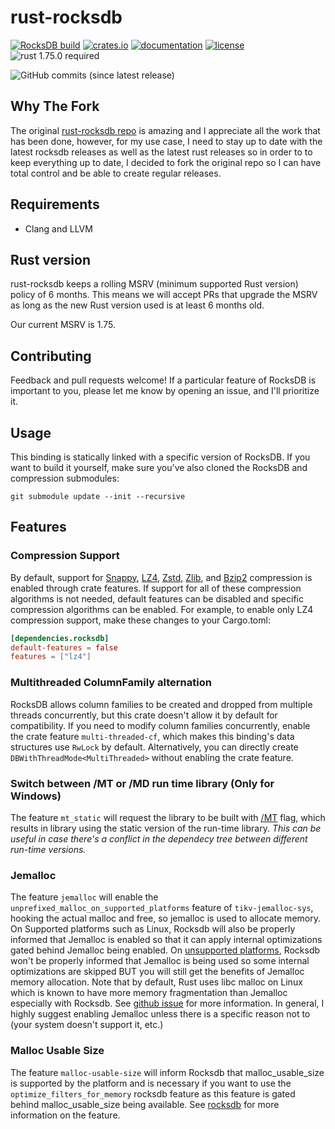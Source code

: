 rust-rocksdb
============

[![RocksDB build](https://github.com/zaidoon1/rust-rocksdb/actions/workflows/rust.yml/badge.svg?branch=master)](https://github.com/zaidoon1/rust-rocksdb/actions/workflows/rust.yml)
[![crates.io](https://img.shields.io/crates/v/rust-rocksdb.svg)](https://crates.io/crates/rust-rocksdb)
[![documentation](https://docs.rs/rust-rocksdb/badge.svg)](https://docs.rs/rust-rocksdb)
[![license](https://img.shields.io/crates/l/rust-rocksdb.svg)](https://github.com/zaidoon1/rust-rocksdb/blob/master/LICENSE)
![rust 1.75.0 required](https://img.shields.io/badge/rust-1.75.0-blue.svg?label=MSRV)

![GitHub commits (since latest release)](https://img.shields.io/github/commits-since/zaidoon1/rust-rocksdb/latest.svg)

## Why The Fork

The original [rust-rocksdb repo](https://github.com/rust-rocksdb/rust-rocksdb) is amazing and I appreciate all the work that has
been done, however, for my use case, I need to stay up to date with the latest
rocksdb releases as well as the latest rust releases so in order to to keep
everything up to date, I decided to fork the original repo so I can have total
control and be able to create regular releases.

## Requirements

- Clang and LLVM

## Rust version

rust-rocksdb keeps a rolling MSRV (minimum supported Rust version) policy of 6 months. This means we will accept PRs that upgrade the MSRV as long as the new Rust version used is at least 6 months old.

Our current MSRV is 1.75.

## Contributing

Feedback and pull requests welcome! If a particular feature of RocksDB is
important to you, please let me know by opening an issue, and I'll
prioritize it.

## Usage

This binding is statically linked with a specific version of RocksDB. If you
want to build it yourself, make sure you've also cloned the RocksDB and
compression submodules:

```shell
git submodule update --init --recursive
```

## Features

### Compression Support

By default, support for [Snappy](https://github.com/google/snappy),
[LZ4](https://github.com/lz4/lz4), [Zstd](https://github.com/facebook/zstd),
[Zlib](https://zlib.net), and [Bzip2](http://www.bzip.org) compression
is enabled through crate features. If support for all of these compression
algorithms is not needed, default features can be disabled and specific
compression algorithms can be enabled. For example, to enable only LZ4
compression support, make these changes to your Cargo.toml:

```toml
[dependencies.rocksdb]
default-features = false
features = ["lz4"]
```

### Multithreaded ColumnFamily alternation

RocksDB allows column families to be created and dropped
from multiple threads concurrently, but this crate doesn't allow it by default
for compatibility. If you need to modify column families concurrently, enable
the crate feature `multi-threaded-cf`, which makes this binding's
data structures use `RwLock` by default. Alternatively, you can directly create
`DBWithThreadMode<MultiThreaded>` without enabling the crate feature.

### Switch between /MT or /MD run time library (Only for Windows)

The feature `mt_static` will request the library to be built with [/MT](https://learn.microsoft.com/en-us/cpp/build/reference/md-mt-ld-use-run-time-library?view=msvc-170)
flag, which results in library using the static version of the run-time library.
*This can be useful in case there's a conflict in the dependecy tree between different
run-time versions.*

### Jemalloc

The feature `jemalloc` will enable the
`unprefixed_malloc_on_supported_platforms` feature of `tikv-jemalloc-sys`,
hooking the actual malloc and free, so jemalloc is used to allocate memory. On
Supported platforms such as Linux, Rocksdb will also be properly informed that
Jemalloc is enabled so that it can apply internal optimizations gated behind
Jemalloc being enabled. On [unsupported
platforms](https://github.com/zaidoon1/rust-rocksdb/blob/master/librocksdb-sys/build.rs#L4-L7),
Rocksdb won't be properly
informed that Jemalloc is being used so some internal optimizations are skipped
BUT you will still get the benefits of Jemalloc memory allocation. Note that by
default, Rust uses libc malloc on Linux which is known to have more memory
fragmentation than Jemalloc especially with Rocksdb. See [github
issue](https://github.com/facebook/rocksdb/issues/12364) for more information.
In general, I highly suggest enabling Jemalloc unless there is a specific reason
not to (your system doesn't support it, etc.)

### Malloc Usable Size

The feature `malloc-usable-size` will inform Rocksdb that malloc_usable_size is
supported by the platform and is necessary if you want to use the
`optimize_filters_for_memory` rocksdb feature as this feature is gated behind
malloc_usable_size being available. See
[rocksdb](https://github.com/facebook/rocksdb/blob/v9.0.0/include/rocksdb/table.h#L401-L434)
for more information on the feature.
